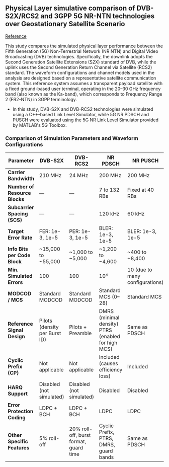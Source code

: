 ## Physical Layer simulative comparison of DVB-S2X/RCS2 and 3GPP 5G NR-NTN technologies over Geostationary Satellite Scenario 

[Reference](https://ieeexplore.ieee.org/stamp/stamp.jsp?tp=&arnumber=10946061)

This study compares the simulated physical layer performance between the Fifth Generation (5G) Non-Terrestrial Network (NR NTN) and Digital Video Broadcasting (DVB) technologies. Specifically, the downlink adopts the Second Generation Satellite Extensions (S2X) standard of DVB, while the uplink uses the Second Generation Return Channel via Satellite (RCS2) standard. The waveform configurations and channel models used in the analysis are designed based on a representative satellite communication system. This reference system assumes a transparent payload satellite with a fixed ground-based user terminal, operating in the 20–30 GHz frequency band (also known as the Ka-band), which corresponds to Frequency Range 2 (FR2-NTN) in 3GPP terminology.

- In this study, DVB-S2X and DVB-RCS2 technologies were simulated using a C++-based Link Level Simulator, while 5G NR PDSCH and PUSCH were evaluated using the 5G NR Link Level Simulator provided by MATLAB's 5G Toolbox.

### Comparison of Simulation Parameters and Waveform Configurations

| Parameter                        | **DVB-S2X**                        | **DVB-RCS2**                        | **NR PDSCH**                              | **NR PUSCH**                              |
|----------------------------------|------------------------------------|-------------------------------------|--------------------------------------------|--------------------------------------------|
| **Carrier Bandwidth**           | 210 MHz                            | 24 MHz                              | 200 MHz                                    | 200 MHz                                    |
| **Number of Resource Blocks**   | —                                  | —                                   | 7 to 132 RBs                               | Fixed at 40 RBs                             |
| **Subcarrier Spacing (SCS)**    | —                                  | —                                   | 120 kHz                                    | 60 kHz                                     |
| **Target Error Rate**           | FER: 1e-3, 1e-5                     | PER: 1e-3, 1e-5                      | BLER: 1e-3, 1e-5                            | BLER: 1e-3, 1e-5                            |
| **Info Bits per Code Block**    | ~15,000 to ~55,000                 | ~1,000 to ~5,000                    | ~1,200 to ~4,600                           | ~400 to ~8,400                             |
| **Min. Simulated Errors**       | 100                                | 100                                 | 10⁴                                        | 10 (due to many configurations)             |
| **MODCOD / MCS**                | Standard MODCOD                    | Standard MODCOD                     | Standard MCS (0–28)                        | Standard MCS                               |
| **Reference Signal Design**     | Pilots (density per Burst ID)      | Pilots + Preamble                   | DMRS (minimal density)<br>PTRS (enabled for high MCS) | Same as PDSCH                              |
| **Cyclic Prefix (CP)**          | Not applicable                     | Not applicable                      | Included (causes efficiency loss)          | Included                                   |
| **HARQ Support**                | Disabled (not simulated)           | Disabled (not simulated)            | Disabled                                   | Disabled                                   |
| **Error Protection Coding**     | LDPC + BCH                         | LDPC + BCH                          | LDPC                                       | LDPC                                       |
| **Other Specific Features**     | 5% roll-off                        | 20% roll-off, burst format, guard time | Cyclic Prefix, PTRS, DMRS, guard bands   | Same as PDSCH                              |
